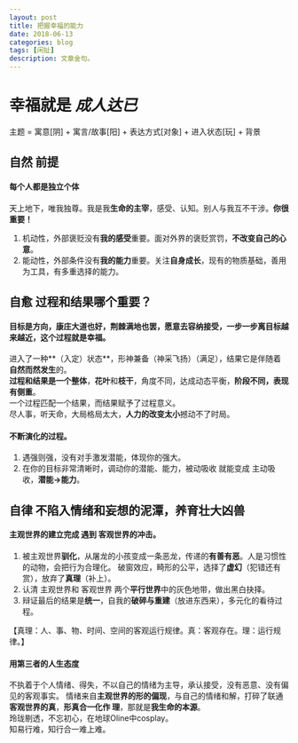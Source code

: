 ```yaml
---
layout: post
title: 把握幸福的能力
date: 2018-06-13
categories: blog
tags: [闲扯]
description: 文章金句。
---
```


# 幸福就是 *成人达已*
主题 = 寓意[阴] + 寓言/故事[阳]  + 表达方式[对象] + 进入状态[玩] + 背景

## 自然 前提
#### 每个人都是独立个体
天上地下，唯我独尊。我是我**生命的主宰**，感受、认知。别人与我互不干涉。**你很重要！**
1. 机动性，外部褒贬没有**我的感受**重要。面对外界的褒贬赏罚，**不改变自己的心意**。
2. 能动性，外部条件没有**我的能力**重要。关注**自身成长**，现有的物质基础，善用为工具，有多重选择的能力。


## 自愈 过程和结果哪个重要？ 
#### 目标是方向，康庄大道也好，荆棘满地也罢，愿意去容纳接受，一步一步离目标越来越近，这个过程就是幸福。
进入了一种**（入定）状态**，形神兼备（神采飞扬）（满足），结果它是伴随着**自然而然发生**的。<br>
**过程和结果是一个整体**，**花叶**和**枝干**，角度不同，达成动态平衡，**阶段不同，表现有侧重**。<br>
一个过程匹配一个结果，而结果赋予了过程意义。<br>
尽人事，听天命，大局格局太大，**人力的改变太小**撼动不了时局。


#### 不断演化的过程。
1. 遇强则强，没有对手激发潜能，体现你的强大。
2. 在你的目标非常清晰时，调动你的潜能、能力，被动吸收 就能变成 主动吸收，**潜能→能力**。


## 自律 不陷入情绪和妄想的泥潭，养育壮大凶兽
#### 主观世界的建立完成 遇到 客观世界的冲击。
1. 被主观世界**驯化**，从屠龙的小孩变成一条恶龙，传递的**有善有恶**。人是习惯性的动物，会把行为合理化。
破窗效应，畸形的公平，选择了**虚幻**（犯错还有赏），放弃了**真理**（补上）。
2. 认清 主观世界和 客观世界 两个**平行世界**中的灰色地带，做出黑白抉择。
3. 辩证最后的结果是**统一**，自我的**破碎与重建**（放进东西来），多元化的看待过程。


【真理：人、事、物、时间、空间的客观运行规律。真：客观存在。理：运行规律。】


#### 用第三者的人生态度
不执着于个人情绪、得失，不以自己的情绪为主导，承认接受，没有恶意、没有偏见的客观事实。
情绪来自**主观世界的形的偏现**，与自己的情绪和解，打碎了联通**客观世界的真**，**形真合一化作 理**，那就是**我生命的本源**。<br>
玲珑剔透，不忘初心，在地球Oline中cosplay。<br>
知易行难，知行合一难上难。









